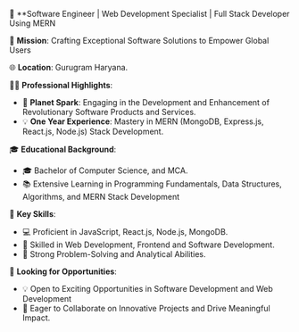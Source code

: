 🚀 **Software Engineer | Web Development Specialist | Full Stack Developer Using MERN

🎯 **Mission**: Crafting Exceptional Software Solutions to Empower Global Users

🌐 **Location**: Gurugram Haryana.

👨‍💻 **Professional Highlights**:

- 🏢 **Planet Spark**: Engaging in the Development and Enhancement of Revolutionary Software Products and Services.
- 💡 **One Year Experience**: Mastery in MERN (MongoDB, Express.js, React.js, Node.js) Stack Development.

🎓 **Educational Background**:

- 🎓 Bachelor of Computer Science, and MCA.
- 📚 Extensive Learning in Programming Fundamentals, Data Structures, Algorithms, and MERN Stack Development

🚀 **Key Skills**:

- 💻 Proficient in JavaScript, React.js, Node.js, MongoDB.
- 🔧 Skilled in Web Development, Frontend and Software Development.
- 🧠 Strong Problem-Solving and Analytical Abilities.

💼 **Looking for Opportunities**:

- 💡 Open to Exciting Opportunities in Software Development and Web Development
- 🌱 Eager to Collaborate on Innovative Projects and Drive Meaningful Impact.
